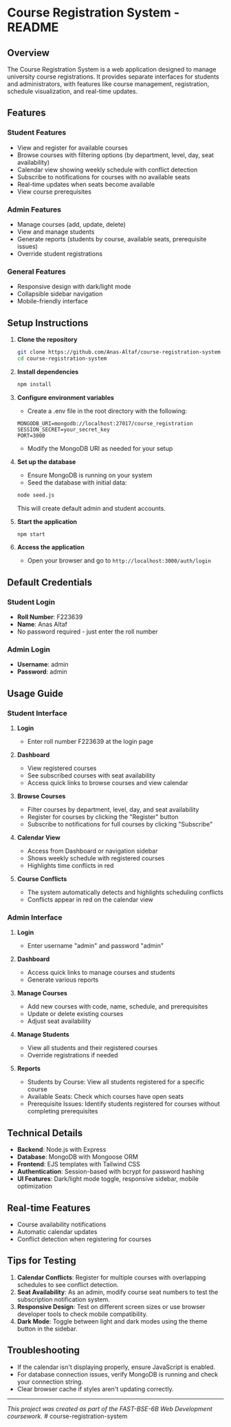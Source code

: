# Course Registration System - README

## Overview

The Course Registration System is a web application designed to manage university course registrations. It provides separate interfaces for students and administrators, with features like course management, registration, schedule visualization, and real-time updates.

## Features

### Student Features

- View and register for available courses
- Browse courses with filtering options (by department, level, day, seat availability)
- Calendar view showing weekly schedule with conflict detection
- Subscribe to notifications for courses with no available seats
- Real-time updates when seats become available
- View course prerequisites

### Admin Features

- Manage courses (add, update, delete)
- View and manage students
- Generate reports (students by course, available seats, prerequisite issues)
- Override student registrations

### General Features

- Responsive design with dark/light mode
- Collapsible sidebar navigation
- Mobile-friendly interface

## Setup Instructions

1. **Clone the repository**

   ```bash
   git clone https://github.com/Anas-Altaf/course-registration-system
   cd course-registration-system
   ```

2. **Install dependencies**

   ```bash
   npm install
   ```

3. **Configure environment variables**

   - Create a .env file in the root directory with the following:

   ```
   MONGODB_URI=mongodb://localhost:27017/course_registration
   SESSION_SECRET=your_secret_key
   PORT=3000
   ```

   - Modify the MongoDB URI as needed for your setup

4. **Set up the database**

   - Ensure MongoDB is running on your system
   - Seed the database with initial data:

   ```bash
   node seed.js
   ```

   This will create default admin and student accounts.

5. **Start the application**

   ```bash
   npm start
   ```

6. **Access the application**
   - Open your browser and go to `http://localhost:3000/auth/login`

## Default Credentials

### Student Login

- **Roll Number**: F223639
- **Name**: Anas Altaf
- No password required - just enter the roll number

### Admin Login

- **Username**: admin
- **Password**: admin

## Usage Guide

### Student Interface

1. **Login**

   - Enter roll number F223639 at the login page

2. **Dashboard**

   - View registered courses
   - See subscribed courses with seat availability
   - Access quick links to browse courses and view calendar

3. **Browse Courses**

   - Filter courses by department, level, day, and seat availability
   - Register for courses by clicking the "Register" button
   - Subscribe to notifications for full courses by clicking "Subscribe"

4. **Calendar View**

   - Access from Dashboard or navigation sidebar
   - Shows weekly schedule with registered courses
   - Highlights time conflicts in red

5. **Course Conflicts**
   - The system automatically detects and highlights scheduling conflicts
   - Conflicts appear in red on the calendar view

### Admin Interface

1. **Login**

   - Enter username "admin" and password "admin"

2. **Dashboard**

   - Access quick links to manage courses and students
   - Generate various reports

3. **Manage Courses**

   - Add new courses with code, name, schedule, and prerequisites
   - Update or delete existing courses
   - Adjust seat availability

4. **Manage Students**

   - View all students and their registered courses
   - Override registrations if needed

5. **Reports**
   - Students by Course: View all students registered for a specific course
   - Available Seats: Check which courses have open seats
   - Prerequisite Issues: Identify students registered for courses without completing prerequisites

## Technical Details

- **Backend**: Node.js with Express
- **Database**: MongoDB with Mongoose ORM
- **Frontend**: EJS templates with Tailwind CSS
- **Authentication**: Session-based with bcrypt for password hashing
- **UI Features**: Dark/light mode toggle, responsive sidebar, mobile optimization

## Real-time Features

- Course availability notifications
- Automatic calendar updates
- Conflict detection when registering for courses

## Tips for Testing

1. **Calendar Conflicts**: Register for multiple courses with overlapping schedules to see conflict detection.
2. **Seat Availability**: As an admin, modify course seat numbers to test the subscription notification system.
3. **Responsive Design**: Test on different screen sizes or use browser developer tools to check mobile compatibility.
4. **Dark Mode**: Toggle between light and dark modes using the theme button in the sidebar.

## Troubleshooting

- If the calendar isn't displaying properly, ensure JavaScript is enabled.
- For database connection issues, verify MongoDB is running and check your connection string.
- Clear browser cache if styles aren't updating correctly.

---

_This project was created as part of the FAST-BSE-6B Web Development coursework._
#   c o u r s e - r e g i s t r a t i o n - s y s t e m  
 